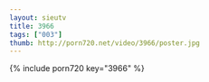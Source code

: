 ```yaml
--- 
layout: sieutv
title: 3966
tags: ["003"]
thumb: http://porn720.net/video/3966/poster.jpg
---
```

{% include porn720 key="3966" %} 

